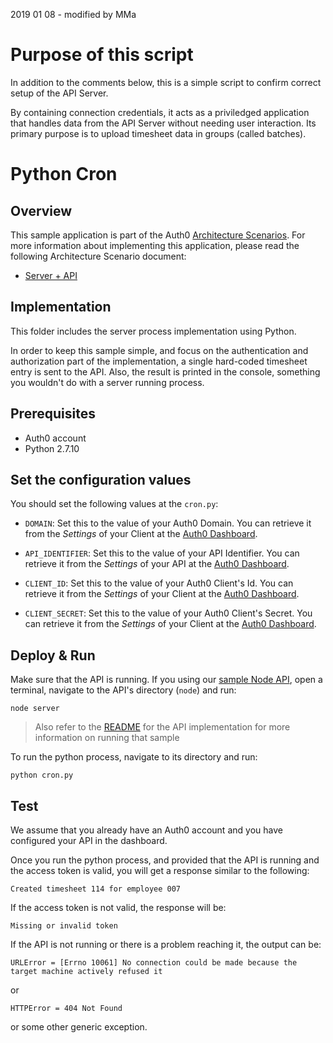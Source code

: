 2019 01 08 - modified by MMa

# Purpose of this script
In addition to the comments below, this is a simple script to confirm correct setup of the API Server.

By containing connection credentials, it acts as a priviledged application that handles data from the API Server without needing user interaction. Its primary purpose is to upload timesheet data in groups (called batches).


# Python Cron

## Overview

This sample application is part of the Auth0 [Architecture Scenarios](https://auth0.com/docs/architecture-scenarios). For more information about implementing this application, please read the following Architecture Scenario document:

* [Server + API](https://auth0.com/docs/architecture-scenarios/application/server-api)

## Implementation

This folder includes the server process implementation using Python.

In order to keep this sample simple, and focus on the authentication and authorization part of the implementation, a single hard-coded timesheet entry is sent to the API. Also, the result is printed in the console, something you wouldn't do with a server running process.

## Prerequisites

- Auth0 account
- Python 2.7.10

## Set the configuration values

You should set the following values at the `cron.py`:

- `DOMAIN`: Set this to the value of your Auth0 Domain. You can retrieve it from the *Settings* of your Client at the [Auth0 Dashboard](https://manage.auth0.com/#/clients).

- `API_IDENTIFIER`: Set this to the value of your API Identifier. You can retrieve it from the *Settings* of your API at the [Auth0 Dashboard](https://manage.auth0.com/#/apis).

- `CLIENT_ID`: Set this to the value of your Auth0 Client's Id. You can retrieve it from the *Settings* of your Client at the [Auth0 Dashboard](https://manage.auth0.com/#/clients).

- `CLIENT_SECRET`: Set this to the value of your Auth0 Client's Secret. You can retrieve it from the *Settings* of your Client at the [Auth0 Dashboard](https://manage.auth0.com/#/clients).


## Deploy & Run

Make sure that the API is running. If you using our [sample Node API](https://github.com/auth0-samples/auth0-pnp-exampleco-timesheets/tree/master/timesheets-api/node), open a terminal, navigate to the API's directory (`node`) and run:

```
node server
```

> Also refer to the [README](../../timesheets-api/node/README.md) for the API implementation for more information on running that sample

To run the python process, navigate to its directory and run:

```
python cron.py
```

## Test

We assume that you already have an Auth0 account and you have configured your API in the dashboard.

Once you run the python process, and provided that the API is running and the access token is valid, you will get a response similar to the following:

```text
Created timesheet 114 for employee 007
```

If the access token is not valid, the response will be:

```text
Missing or invalid token
```

If the API is not running or there is a problem reaching it, the output can be:

```text
URLError = [Errno 10061] No connection could be made because the target machine actively refused it
```

or

```text
HTTPError = 404 Not Found
```

or some other generic exception.
